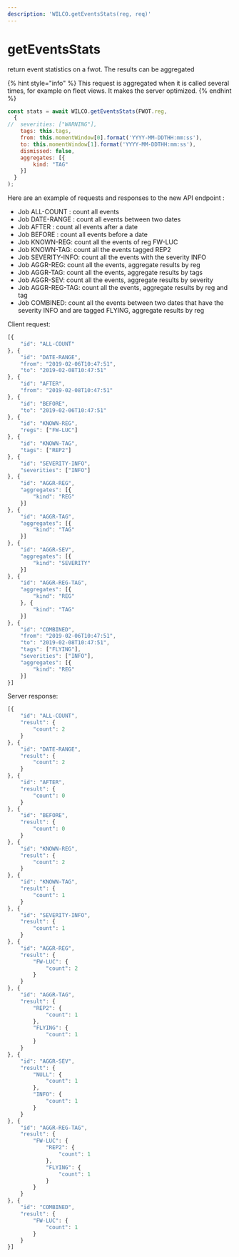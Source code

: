 ```yaml
---
description: 'WILCO.getEventsStats(reg, req)'
---
```


# getEventsStats

return event statistics on a fwot. The results can be aggregated

{% hint style="info" %}
This request is aggregated when it is called several times, for example on fleet views. It makes the server optimized.
{% endhint %}

```javascript
const stats = await WILCO.getEventsStats(FWOT.reg, 
  {
//	severities: ["WARNING"],
    tags: this.tags,
  	from: this.momentWindow[0].format('YYYY-MM-DDTHH:mm:ss'),
  	to: this.momentWindow[1].format('YYYY-MM-DDTHH:mm:ss'),
  	dismissed: false,
    aggregates: [{
		kind: "TAG"
	}]
  }
);
```



Here are an example of requests and responses to the new API endpoint :

* Job ALL-COUNT : count all events
* Job DATE-RANGE : count all events between two dates
* Job AFTER : count all events after a date
* Job BEFORE : count all events before a date
* Job KNOWN-REG: count all the events of reg FW-LUC
* Job KNOWN-TAG: count all the events tagged REP2
* Job SEVERITY-INFO: count all the events with the severity INFO
* Job AGGR-REG: count all the events, aggregate results by reg
* Job AGGR-TAG: count all the events, aggregate results by tags
* Job AGGR-SEV: count all the events, aggregate results by severity
* Job AGGR-REG-TAG: count all the events, aggregate results by reg and tag
* Job COMBINED: count all the events between two dates that have the severity INFO and are tagged FLYING, aggregate results by reg



Client request:

```javascript
[{
	"id": "ALL-COUNT"
}, {
	"id": "DATE-RANGE",
	"from": "2019-02-06T10:47:51",
	"to": "2019-02-08T10:47:51"
}, {
	"id": "AFTER",
	"from": "2019-02-08T10:47:51"
}, {
	"id": "BEFORE",
	"to": "2019-02-06T10:47:51"
}, {
	"id": "KNOWN-REG",
	"regs": ["FW-LUC"]
}, {
	"id": "KNOWN-TAG",
	"tags": ["REP2"]
}, {
	"id": "SEVERITY-INFO",
	"severities": ["INFO"]
}, {
	"id": "AGGR-REG",
	"aggregates": [{
		"kind": "REG"
	}]
}, {
	"id": "AGGR-TAG",
	"aggregates": [{
		"kind": "TAG"
	}]
}, {
	"id": "AGGR-SEV",
	"aggregates": [{
		"kind": "SEVERITY"
	}]
}, {
	"id": "AGGR-REG-TAG",
	"aggregates": [{
		"kind": "REG"
	}, {
		"kind": "TAG"
	}]
}, {
	"id": "COMBINED",
	"from": "2019-02-06T10:47:51",
	"to": "2019-02-08T10:47:51",
	"tags": ["FLYING"],
	"severities": ["INFO"],
	"aggregates": [{
		"kind": "REG"
	}]
}]
```



Server response:

```javascript
[{
	"id": "ALL-COUNT",
	"result": {
		"count": 2
	}
}, {
	"id": "DATE-RANGE",
	"result": {
		"count": 2
	}
}, {
	"id": "AFTER",
	"result": {
		"count": 0
	}
}, {
	"id": "BEFORE",
	"result": {
		"count": 0
	}
}, {
	"id": "KNOWN-REG",
	"result": {
		"count": 2
	}
}, {
	"id": "KNOWN-TAG",
	"result": {
		"count": 1
	}
}, {
	"id": "SEVERITY-INFO",
	"result": {
		"count": 1
	}
}, {
	"id": "AGGR-REG",
	"result": {
		"FW-LUC": {
			"count": 2
		}
	}
}, {
	"id": "AGGR-TAG",
	"result": {
		"REP2": {
			"count": 1
		},
		"FLYING": {
			"count": 1
		}
	}
}, {
	"id": "AGGR-SEV",
	"result": {
		"NULL": {
			"count": 1
		},
		"INFO": {
			"count": 1
		}
	}
}, {
	"id": "AGGR-REG-TAG",
	"result": {
		"FW-LUC": {
			"REP2": {
				"count": 1
			},
			"FLYING": {
				"count": 1
			}
		}
	}
}, {
	"id": "COMBINED",
	"result": {
		"FW-LUC": {
			"count": 1
		}
	}
}]
```

